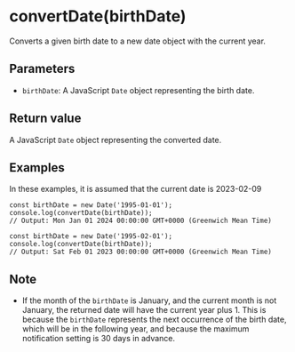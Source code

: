 # convertDate(birthDate)

Converts a given birth date to a new date object with the current year.

## Parameters

- `birthDate`: A JavaScript `Date` object representing the birth date.

## Return value

A JavaScript `Date` object representing the converted date.

## Examples

In these examples, it is assumed that the current date is 2023-02-09

```
const birthDate = new Date('1995-01-01');
console.log(convertDate(birthDate));
// Output: Mon Jan 01 2024 00:00:00 GMT+0000 (Greenwich Mean Time)
```

```
const birthDate = new Date('1995-02-01');
console.log(convertDate(birthDate));
// Output: Sat Feb 01 2023 00:00:00 GMT+0000 (Greenwich Mean Time)
```

## Note

- If the month of the `birthDate` is January, and the current month is not January, the returned date will have the current year plus 1. This is because the `birthDate` represents the next occurrence of the birth date, which will be in the following year, and because the maximum notification setting is 30 days in advance.
